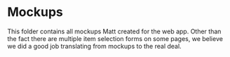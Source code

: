 # Mockups

This folder contains all mockups Matt created for the web app. Other than the fact there are multiple item selection forms on some pages, we believe we did a good job translating from mockups to the real deal.
